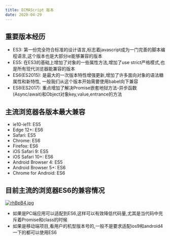 ```yaml
---
title: ECMAScript 版本
date: 2020-04-29
---
```


## 重要版本经历
- ES3: 第一份完全符合标准的设计语言,标志着javascript成为一门完善的脚本编程语言,这个版本也是大部分ie能够兼容的版本
- ES5: 在ES3的基础上增加了对象的一些属性方法,增加了use strict严格模式,也是所有现代浏览器能兼容的版本
- ES6(ES2015): 是最大的一次版本特性增强更新,增加了许多面向对象的语法糖属性和新特性, 一般我们从这个版本开始需要使用babel向下兼容
- ES8(ES2017): 重点增加了解决Promise嵌套地狱方法-异步函数(Async/await)和Object对象key,value,entrance的方法

## 主流浏览器各版本最大兼容
- ie10-ie11: ES5
- Edge 12+: ES6
- Safari: ES5
- Chrome: ES6
- Firefox: ES6
- iOS Safari 9: ES5
- iOS Safari 10+: ES6
- Android Browser 4: ES5
- Android Browser 5+: ES6
- Chrome for Android: ES6

## 目前主流的浏览器ES6的兼容情况
[![rhBpB4.jpg](https://s3.ax1x.com/2020/12/26/rhBpB4.jpg)](https://imgchr.com/i/rhBpB4)

- 如果是PC端应用可以适配到ES6,这样可以有效降低代码量,尤其是当代码中充斥着Promise和class的时候
- 如果是移动端项目,看用户的机型版本号的,一般不是要求适配ios9和android4一下的都可以使用ES6